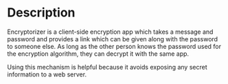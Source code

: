 # Description

Encryptorizer is a client-side encryption app which takes a message and
password and provides a link which can be given along with the password to
someone else. As long as the other person knows the password used for the
encryption algorithm, they can decrypt it with the same app.

Using this mechanism is helpful because it avoids exposing any secret
information to a web server.
